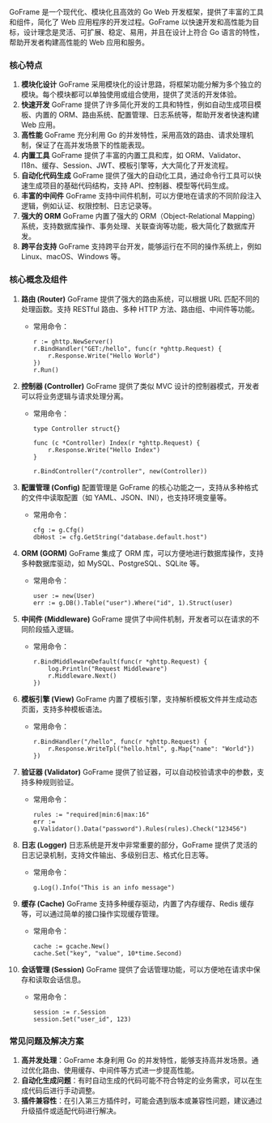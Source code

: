 GoFrame 是一个现代化、模块化且高效的 Go Web 开发框架，提供了丰富的工具和组件，简化了 Web 应用程序的开发过程。GoFrame 以快速开发和高性能为目标，设计理念是灵活、可扩展、稳定、易用，并且在设计上符合 Go 语言的特性，帮助开发者构建高性能的 Web 应用和服务。

### **核心特点**

1. **模块化设计** GoFrame 采用模块化的设计思路，将框架功能分解为多个独立的模块。每个模块都可以单独使用或组合使用，提供了灵活的开发体验。
2. **快速开发** GoFrame 提供了许多简化开发的工具和特性，例如自动生成项目模板、内置的 ORM、路由系统、配置管理、日志系统等，帮助开发者快速构建 Web 应用。
3. **高性能** GoFrame 充分利用 Go 的并发特性，采用高效的路由、请求处理机制，保证了在高并发场景下的性能表现。
4. **内置工具** GoFrame 提供了丰富的内置工具和库，如 ORM、Validator、I18n、缓存、Session、JWT、模板引擎等，大大简化了开发流程。
5. **自动化代码生成** GoFrame 提供了强大的自动化工具，通过命令行工具可以快速生成项目的基础代码结构，支持 API、控制器、模型等代码生成。
6. **丰富的中间件** GoFrame 支持中间件机制，可以方便地在请求的不同阶段注入逻辑，例如认证、权限控制、日志记录等。
7. **强大的 ORM** GoFrame 内置了强大的 ORM（Object-Relational Mapping）系统，支持数据库操作、事务处理、关联查询等功能，极大简化了数据库开发。
8. **跨平台支持** GoFrame 支持跨平台开发，能够运行在不同的操作系统上，例如 Linux、macOS、Windows 等。

### **核心概念及组件**

1. **路由 (Router)** GoFrame 提供了强大的路由系统，可以根据 URL 匹配不同的处理函数。支持 RESTful 路由、多种 HTTP 方法、路由组、中间件等功能。

   - 常用命令：

     ```
     r := ghttp.NewServer()
     r.BindHandler("GET:/hello", func(r *ghttp.Request) {
         r.Response.Write("Hello World")
     })
     r.Run()
     ```

2. **控制器 (Controller)** GoFrame 提供了类似 MVC 设计的控制器模式，开发者可以将业务逻辑与请求处理分离。

   - 常用命令：

     ```
     type Controller struct{}
     
     func (c *Controller) Index(r *ghttp.Request) {
         r.Response.Write("Hello Index")
     }
     
     r.BindController("/controller", new(Controller))
     ```

3. **配置管理 (Config)** 配置管理是 GoFrame 的核心功能之一，支持从多种格式的文件中读取配置（如 YAML、JSON、INI），也支持环境变量等。

   - 常用命令：

     ```
     cfg := g.Cfg()
     dbHost := cfg.GetString("database.default.host")
     ```

4. **ORM (GORM)** GoFrame 集成了 ORM 库，可以方便地进行数据库操作，支持多种数据库驱动，如 MySQL、PostgreSQL、SQLite 等。

   - 常用命令：

     ```
     user := new(User)
     err := g.DB().Table("user").Where("id", 1).Struct(user)
     ```

5. **中间件 (Middleware)** GoFrame 提供了中间件机制，开发者可以在请求的不同阶段插入逻辑。

   - 常用命令：

     ```
     r.BindMiddlewareDefault(func(r *ghttp.Request) {
         log.Println("Request Middleware")
         r.Middleware.Next()
     })
     ```

6. **模板引擎 (View)** GoFrame 内置了模板引擎，支持解析模板文件并生成动态页面，支持多种模板语法。

   - 常用命令：

     ```
     r.BindHandler("/hello", func(r *ghttp.Request) {
         r.Response.WriteTpl("hello.html", g.Map{"name": "World"})
     })
     ```

7. **验证器 (Validator)** GoFrame 提供了验证器，可以自动校验请求中的参数，支持多种规则验证。

   - 常用命令：

     ```
     rules := "required|min:6|max:16"
     err := g.Validator().Data("password").Rules(rules).Check("123456")
     ```

8. **日志 (Logger)** 日志系统是开发中非常重要的部分，GoFrame 提供了灵活的日志记录机制，支持文件输出、多级别日志、格式化日志等。

   - 常用命令：

     ```
     g.Log().Info("This is an info message")
     ```

9. **缓存 (Cache)** GoFrame 支持多种缓存驱动，内置了内存缓存、Redis 缓存等，可以通过简单的接口操作实现缓存管理。

   - 常用命令：

     ```
     cache := gcache.New()
     cache.Set("key", "value", 10*time.Second)
     ```

10. **会话管理 (Session)** GoFrame 提供了会话管理功能，可以方便地在请求中保存和读取会话信息。

    - 常用命令：

      ```
      session := r.Session
      session.Set("user_id", 123)
      ```

### **常见问题及解决方案**

1. **高并发处理**：GoFrame 本身利用 Go 的并发特性，能够支持高并发场景。通过优化路由、使用缓存、中间件等方式进一步提高性能。
2. **自动化生成问题**：有时自动生成的代码可能不符合特定的业务需求，可以在生成代码后进行手动调整。
3. **插件兼容性**：在引入第三方插件时，可能会遇到版本或兼容性问题，建议通过升级插件或适配代码进行解决。